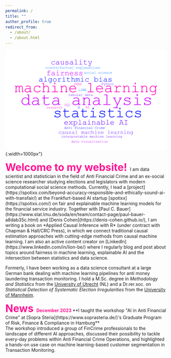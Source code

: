 ```yaml
---
permalink: /
title: ""
author_profile: true
redirect_from: 
  - /about/
  - /about.html
---
```

![wordcloud](/images/wordcloud.png){:width=1000px"}

<font size="6">  
<font color="DeepPink">
<strong>Welcome to my website!</strong>
</font>
</font>
I am data scientist and statistician in the field of Anti Financial Crime and an ex-social science researcher studying elections and legislators with modern computational social science methods. Currently, I lead a [project](https://spotixx.com/beyond-accuracy-responsible-and-ethically-sound-ai-with-transfair/) at the Frankfurt-based AI startup [spotixx](https://spotixx.com/) on fair and explainable machine learning models for the financial service industry. Together with [Paul C. Bauer](https://www.stat.lmu.de/soda/en/team/contact-page/paul-bauer-a8dab35c.html) and [Denis Cohen](https://denis-cohen.github.io/), I am writing a book on *Applied Causal Inference with R* (under contract with Chapman & Hall/CRC Press), in which we connect traditional causal estimation approaches with cutting-edge methods from causal machine learning. I am also an active content creator on [LinkedIn](https://www.linkedin.com/in/lion-be/) where I regularly blog and post about topics around fairness in machine learning, explainable AI and the intersection between statistics and data science. 

Formerly, I have been working as a data science consultant at a large German bank dealing with machine learning pipelines for anti money laundering transaction monitoring. I hold a M.Sc. degree in *Methodology and Statistics* from the [University of Utrecht](https://www.uu.nl/en) (NL) and a Dr.rer.soc. on *Statistical Detection of Systematic Election Irregularities* from the [University of Mannheim](https://www.uni-mannheim.de/). 

<font size="6">  
<font color="DeepPink">
<strong>News</strong> 
</font>
</font> 



<font color="DeepPink">
<strong>December 2023 </strong> 
</font> **I taught the workshop "AI in Anti Financial Crime" at [Sopra Steria](https://www.soprasteria.de/)'s Graduate Program of Risk, Finance & Compliance in Hamburg**
<br>
The workshop introduced a group of FinCrime professionals to the landscape of different AI approaches, discussed their possibility to tackle every-day problems within Anti Financial Crime Operations, and highlighted a hands-on use case on machine learning-based customer segmentation in Transaction Monitoring. 
